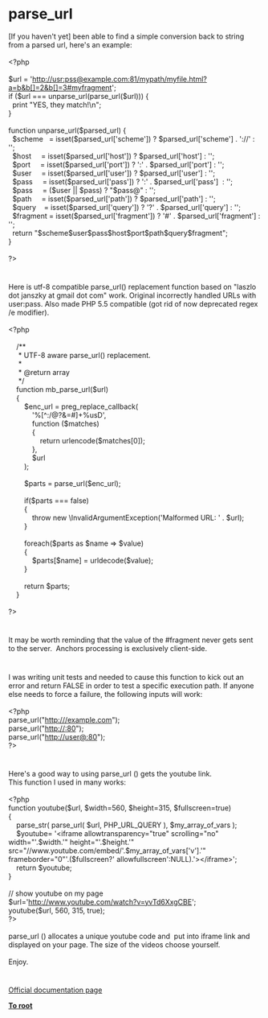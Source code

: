 # parse_url




<div class="phpcode"><span class="html">
[If you haven&apos;t yet] been able to find a simple conversion back to string from a parsed url, here&apos;s an example:
<br>
<br><span class="default">&lt;?php
<br>
<br>$url </span><span class="keyword">= </span><span class="string">&apos;<a href="http://usr:pss@example.com:81/mypath/myfile.html?a=b&amp;b[]=2&amp;b[]=3#myfragment" rel="nofollow" target="_blank">http://usr:pss@example.com:81/mypath/myfile.html?a=b&amp;b[]=2&amp;b[]=3#myfragment</a>&apos;</span><span class="keyword">;
<br>if (</span><span class="default">$url </span><span class="keyword">=== </span><span class="default">unparse_url</span><span class="keyword">(</span><span class="default">parse_url</span><span class="keyword">(</span><span class="default">$url</span><span class="keyword">))) {
<br>&#xA0; print </span><span class="string">&quot;YES, they match!\n&quot;</span><span class="keyword">;
<br>}
<br>
<br>function </span><span class="default">unparse_url</span><span class="keyword">(</span><span class="default">$parsed_url</span><span class="keyword">) {
<br>&#xA0; </span><span class="default">$scheme&#xA0;&#xA0; </span><span class="keyword">= isset(</span><span class="default">$parsed_url</span><span class="keyword">[</span><span class="string">&apos;scheme&apos;</span><span class="keyword">]) ? </span><span class="default">$parsed_url</span><span class="keyword">[</span><span class="string">&apos;scheme&apos;</span><span class="keyword">] . </span><span class="string">&apos;://&apos; </span><span class="keyword">: </span><span class="string">&apos;&apos;</span><span class="keyword">;
<br>&#xA0; </span><span class="default">$host&#xA0; &#xA0;&#xA0; </span><span class="keyword">= isset(</span><span class="default">$parsed_url</span><span class="keyword">[</span><span class="string">&apos;host&apos;</span><span class="keyword">]) ? </span><span class="default">$parsed_url</span><span class="keyword">[</span><span class="string">&apos;host&apos;</span><span class="keyword">] : </span><span class="string">&apos;&apos;</span><span class="keyword">;
<br>&#xA0; </span><span class="default">$port&#xA0; &#xA0;&#xA0; </span><span class="keyword">= isset(</span><span class="default">$parsed_url</span><span class="keyword">[</span><span class="string">&apos;port&apos;</span><span class="keyword">]) ? </span><span class="string">&apos;:&apos; </span><span class="keyword">. </span><span class="default">$parsed_url</span><span class="keyword">[</span><span class="string">&apos;port&apos;</span><span class="keyword">] : </span><span class="string">&apos;&apos;</span><span class="keyword">;
<br>&#xA0; </span><span class="default">$user&#xA0; &#xA0;&#xA0; </span><span class="keyword">= isset(</span><span class="default">$parsed_url</span><span class="keyword">[</span><span class="string">&apos;user&apos;</span><span class="keyword">]) ? </span><span class="default">$parsed_url</span><span class="keyword">[</span><span class="string">&apos;user&apos;</span><span class="keyword">] : </span><span class="string">&apos;&apos;</span><span class="keyword">;
<br>&#xA0; </span><span class="default">$pass&#xA0; &#xA0;&#xA0; </span><span class="keyword">= isset(</span><span class="default">$parsed_url</span><span class="keyword">[</span><span class="string">&apos;pass&apos;</span><span class="keyword">]) ? </span><span class="string">&apos;:&apos; </span><span class="keyword">. </span><span class="default">$parsed_url</span><span class="keyword">[</span><span class="string">&apos;pass&apos;</span><span class="keyword">]&#xA0; : </span><span class="string">&apos;&apos;</span><span class="keyword">;
<br>&#xA0; </span><span class="default">$pass&#xA0; &#xA0;&#xA0; </span><span class="keyword">= (</span><span class="default">$user </span><span class="keyword">|| </span><span class="default">$pass</span><span class="keyword">) ? </span><span class="string">&quot;</span><span class="default">$pass</span><span class="string">@&quot; </span><span class="keyword">: </span><span class="string">&apos;&apos;</span><span class="keyword">;
<br>&#xA0; </span><span class="default">$path&#xA0; &#xA0;&#xA0; </span><span class="keyword">= isset(</span><span class="default">$parsed_url</span><span class="keyword">[</span><span class="string">&apos;path&apos;</span><span class="keyword">]) ? </span><span class="default">$parsed_url</span><span class="keyword">[</span><span class="string">&apos;path&apos;</span><span class="keyword">] : </span><span class="string">&apos;&apos;</span><span class="keyword">;
<br>&#xA0; </span><span class="default">$query&#xA0; &#xA0; </span><span class="keyword">= isset(</span><span class="default">$parsed_url</span><span class="keyword">[</span><span class="string">&apos;query&apos;</span><span class="keyword">]) ? </span><span class="string">&apos;?&apos; </span><span class="keyword">. </span><span class="default">$parsed_url</span><span class="keyword">[</span><span class="string">&apos;query&apos;</span><span class="keyword">] : </span><span class="string">&apos;&apos;</span><span class="keyword">;
<br>&#xA0; </span><span class="default">$fragment </span><span class="keyword">= isset(</span><span class="default">$parsed_url</span><span class="keyword">[</span><span class="string">&apos;fragment&apos;</span><span class="keyword">]) ? </span><span class="string">&apos;#&apos; </span><span class="keyword">. </span><span class="default">$parsed_url</span><span class="keyword">[</span><span class="string">&apos;fragment&apos;</span><span class="keyword">] : </span><span class="string">&apos;&apos;</span><span class="keyword">;
<br>&#xA0; return </span><span class="string">&quot;</span><span class="default">$scheme$user$pass$host$port$path$query$fragment</span><span class="string">&quot;</span><span class="keyword">;
<br>}
<br>
<br></span><span class="default">?&gt;</span>
</span>
</div>
  

#


<div class="phpcode"><span class="html">
Here is utf-8 compatible parse_url() replacement function based on &quot;laszlo dot janszky at gmail dot com&quot; work. Original incorrectly handled URLs with user:pass. Also made PHP 5.5 compatible (got rid of now deprecated regex /e modifier).<br><br><span class="default">&lt;?php<br><br>&#xA0; &#xA0; </span><span class="comment">/**<br>&#xA0; &#xA0;&#xA0; * UTF-8 aware parse_url() replacement.<br>&#xA0; &#xA0;&#xA0; * <br>&#xA0; &#xA0;&#xA0; * @return array<br>&#xA0; &#xA0;&#xA0; */<br>&#xA0; &#xA0; </span><span class="keyword">function </span><span class="default">mb_parse_url</span><span class="keyword">(</span><span class="default">$url</span><span class="keyword">)<br>&#xA0; &#xA0; {<br>&#xA0; &#xA0; &#xA0; &#xA0; </span><span class="default">$enc_url </span><span class="keyword">= </span><span class="default">preg_replace_callback</span><span class="keyword">(<br>&#xA0; &#xA0; &#xA0; &#xA0; &#xA0; &#xA0; </span><span class="string">&apos;%[^:/@?&amp;=#]+%usD&apos;</span><span class="keyword">,<br>&#xA0; &#xA0; &#xA0; &#xA0; &#xA0; &#xA0; function (</span><span class="default">$matches</span><span class="keyword">)<br>&#xA0; &#xA0; &#xA0; &#xA0; &#xA0; &#xA0; {<br>&#xA0; &#xA0; &#xA0; &#xA0; &#xA0; &#xA0; &#xA0; &#xA0; return </span><span class="default">urlencode</span><span class="keyword">(</span><span class="default">$matches</span><span class="keyword">[</span><span class="default">0</span><span class="keyword">]);<br>&#xA0; &#xA0; &#xA0; &#xA0; &#xA0; &#xA0; },<br>&#xA0; &#xA0; &#xA0; &#xA0; &#xA0; &#xA0; </span><span class="default">$url<br>&#xA0; &#xA0; &#xA0; &#xA0; </span><span class="keyword">);<br>&#xA0; &#xA0; &#xA0; &#xA0; <br>&#xA0; &#xA0; &#xA0; &#xA0; </span><span class="default">$parts </span><span class="keyword">= </span><span class="default">parse_url</span><span class="keyword">(</span><span class="default">$enc_url</span><span class="keyword">);<br>&#xA0; &#xA0; &#xA0; &#xA0; <br>&#xA0; &#xA0; &#xA0; &#xA0; if(</span><span class="default">$parts </span><span class="keyword">=== </span><span class="default">false</span><span class="keyword">)<br>&#xA0; &#xA0; &#xA0; &#xA0; {<br>&#xA0; &#xA0; &#xA0; &#xA0; &#xA0; &#xA0; throw new \</span><span class="default">InvalidArgumentException</span><span class="keyword">(</span><span class="string">&apos;Malformed URL: &apos; </span><span class="keyword">. </span><span class="default">$url</span><span class="keyword">);<br>&#xA0; &#xA0; &#xA0; &#xA0; }<br>&#xA0; &#xA0; &#xA0; &#xA0; <br>&#xA0; &#xA0; &#xA0; &#xA0; foreach(</span><span class="default">$parts </span><span class="keyword">as </span><span class="default">$name </span><span class="keyword">=&gt; </span><span class="default">$value</span><span class="keyword">)<br>&#xA0; &#xA0; &#xA0; &#xA0; {<br>&#xA0; &#xA0; &#xA0; &#xA0; &#xA0; &#xA0; </span><span class="default">$parts</span><span class="keyword">[</span><span class="default">$name</span><span class="keyword">] = </span><span class="default">urldecode</span><span class="keyword">(</span><span class="default">$value</span><span class="keyword">);<br>&#xA0; &#xA0; &#xA0; &#xA0; }<br>&#xA0; &#xA0; &#xA0; &#xA0; <br>&#xA0; &#xA0; &#xA0; &#xA0; return </span><span class="default">$parts</span><span class="keyword">;<br>&#xA0; &#xA0; }<br><br></span><span class="default">?&gt;</span>
</span>
</div>
  

#


<div class="phpcode"><span class="html">
It may be worth reminding that the value of the #fragment never gets sent to the server.&#xA0; Anchors processing is exclusively client-side.</span>
</div>
  

#


<div class="phpcode"><span class="html">
I was writing unit tests and needed to cause this function to kick out an error and return FALSE in order to test a specific execution path. If anyone else needs to force a failure, the following inputs will work:
<br>
<br><span class="default">&lt;?php
<br>parse_url</span><span class="keyword">(</span><span class="string">&quot;<a href="http:///example.com" rel="nofollow" target="_blank">http:///example.com</a>&quot;</span><span class="keyword">);
<br></span><span class="default">parse_url</span><span class="keyword">(</span><span class="string">&quot;<a href="http://:80" rel="nofollow" target="_blank">http://:80</a>&quot;</span><span class="keyword">);
<br></span><span class="default">parse_url</span><span class="keyword">(</span><span class="string">&quot;<a href="http://user@:80" rel="nofollow" target="_blank">http://user@:80</a>&quot;</span><span class="keyword">);
<br></span><span class="default">?&gt;</span>
</span>
</div>
  

#


<div class="phpcode"><span class="html">
Here&apos;s a good way to using parse_url () gets the youtube link.<br>This function I used in many works:<br><br><span class="default">&lt;?php<br></span><span class="keyword">function </span><span class="default">youtube</span><span class="keyword">(</span><span class="default">$url</span><span class="keyword">, </span><span class="default">$width</span><span class="keyword">=</span><span class="default">560</span><span class="keyword">, </span><span class="default">$height</span><span class="keyword">=</span><span class="default">315</span><span class="keyword">, </span><span class="default">$fullscreen</span><span class="keyword">=</span><span class="default">true</span><span class="keyword">)<br>{<br>&#xA0; &#xA0; </span><span class="default">parse_str</span><span class="keyword">( </span><span class="default">parse_url</span><span class="keyword">( </span><span class="default">$url</span><span class="keyword">, </span><span class="default">PHP_URL_QUERY </span><span class="keyword">), </span><span class="default">$my_array_of_vars </span><span class="keyword">);<br>&#xA0; &#xA0; </span><span class="default">$youtube</span><span class="keyword">= </span><span class="string">&apos;&lt;iframe allowtransparency=&quot;true&quot; scrolling=&quot;no&quot; width=&quot;&apos;</span><span class="keyword">.</span><span class="default">$width</span><span class="keyword">.</span><span class="string">&apos;&quot; height=&quot;&apos;</span><span class="keyword">.</span><span class="default">$height</span><span class="keyword">.</span><span class="string">&apos;&quot; src=&quot;//www.youtube.com/embed/&apos;</span><span class="keyword">.</span><span class="default">$my_array_of_vars</span><span class="keyword">[</span><span class="string">&apos;v&apos;</span><span class="keyword">].</span><span class="string">&apos;&quot; frameborder=&quot;0&quot;&apos;</span><span class="keyword">.(</span><span class="default">$fullscreen</span><span class="keyword">?</span><span class="string">&apos; allowfullscreen&apos;</span><span class="keyword">:</span><span class="default">NULL</span><span class="keyword">).</span><span class="string">&apos;&gt;&lt;/iframe&gt;&apos;</span><span class="keyword">;<br>&#xA0; &#xA0; return </span><span class="default">$youtube</span><span class="keyword">;<br>}<br><br></span><span class="comment">// show youtube on my page<br></span><span class="default">$url</span><span class="keyword">=</span><span class="string">&apos;<a href="http://www.youtube.com/watch?v=yvTd6XxgCBE" rel="nofollow" target="_blank">http://www.youtube.com/watch?v=yvTd6XxgCBE</a>&apos;</span><span class="keyword">;<br> </span><span class="default">youtube</span><span class="keyword">(</span><span class="default">$url</span><span class="keyword">, </span><span class="default">560</span><span class="keyword">, </span><span class="default">315</span><span class="keyword">, </span><span class="default">true</span><span class="keyword">);<br></span><span class="default">?&gt;<br></span><br>parse_url () allocates a unique youtube code and&#xA0; put into iframe link and displayed on your page. The size of the videos choose yourself.<br><br>Enjoy.</span>
</div>
  

#

[Official documentation page](https://www.php.net/manual/en/function.parse-url.php)

**[To root](/README.md)**